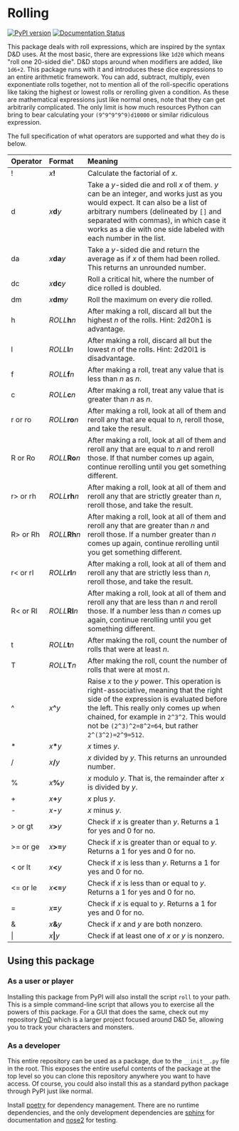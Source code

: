 # Rolling

[![PyPI version](https://badge.fury.io/py/dndice.svg)](https://badge.fury.io/py/dndice)
[![Documentation Status](https://readthedocs.org/projects/rolling/badge/?version=latest)](https://rolling.readthedocs.io/en/latest/?badge=latest)

This package deals with roll expressions, which are inspired by the syntax D&D uses.
At the most basic, there are expressions like `1d20` which means "roll one 20-sided die".
D&D stops around when modifiers are added, like `1d6+2`.
This package runs with it and introduces these dice expressions to an entire arithmetic framework.
You can add, subtract, multiply, even exponentiate rolls together, not to mention all of the roll-specific operations like taking the highest or lowest rolls or rerolling given a condition.
As these are mathematical expressions just like normal ones, note that they can get arbitrarily complicated.
The only limit is how much resources Python can bring to bear calculating your `(9^9^9^9^9)d10000` or similar ridiculous expression.  

The full specification of what operators are supported and what they do is below.

| Operator | Format          | Meaning
| :------- | :-------------- | :------------------------------------------------------------------------------------------------------------------------------------------------------------------------------------------------------------------------------------
| !        | *x*__!__        | Calculate the factorial of _x_.
| d        | *x*__d__*y*     | Take a _y_-sided die and roll _x_ of them. _y_ can be an integer, and works just as you would expect. It can also be a list of arbitrary numbers (delineated by `[]` and separated with commas), in which case it works as a die with one side labeled with each number in the list.
| da       | *x*__da__*y*    | Take a _y_-sided die and return the average as if _x_ of them had been rolled. This returns an unrounded number.
| dc       | *x*__dc__*y*    | Roll a critical hit, where the number of dice rolled is doubled.
| dm       | *x*__dm__*y*    | Roll the maximum on every die rolled.
| h        | *ROLL*__h__*n*  | After making a roll, discard all but the highest _n_ of the rolls. Hint: 2d20h1 is advantage.
| l        | *ROLL*__l__*n*  | After making a roll, discard all but the lowest _n_ of the rolls. Hint: 2d20l1 is disadvantage.
| f        | *ROLL*__f__*n*  | After making a roll, treat any value that is less than _n_ as _n_.
| c        | *ROLL*__c__*n*  | After making a roll, treat any value that is greater than _n_ as _n_.
| r or ro  | *ROLL*__ro__*n* | After making a roll, look at all of them and reroll any that are equal to _n_, reroll those, and take the result.
| R or Ro  | *ROLL*__Ro__*n* | After making a roll, look at all of them and reroll any that are equal to _n_ and reroll those. If that number comes up again, continue rerolling until you get something different.
| r> or rh | *ROLL*__rh__*n* | After making a roll, look at all of them and reroll any that are strictly greater than _n_, reroll those, and take the result.
| R> or Rh | *ROLL*__Rh__*n* | After making a roll, look at all of them and reroll any that are greater than _n_ and reroll those. If a number greater than _n_ comes up again, continue rerolling until you get something different.
| r< or rl | *ROLL*__rl__*n* | After making a roll, look at all of them and reroll any that are strictly less than _n_, reroll those, and take the result.
| R< or Rl | *ROLL*__Rl__*n* | After making a roll, look at all of them and reroll any that are less than _n_ and reroll those. If a number less than _n_ comes up again, continue rerolling until you get something different.
| t        | *ROLL*__t__*n*  | After making the roll, count the number of rolls that were at least _n_.
| T        | *ROLL*__T__*n*  | After making the roll, count the number of rolls that were at most _n_.
| ^        | *x*__^__*y*     | Raise _x_ to the _y_ power. This operation is right-associative, meaning that the right side of the expression is evaluated before the left. This really only comes up when chained, for example in `2^3^2`. This would not be `(2^3)^2=8^2=64`, but rather `2^(3^2)=2^9=512`.
| *        | *x*__*__*y*     | _x_ times _y_.
| /        | *x*__/__*y*     | _x_ divided by _y_. This returns an unrounded number.
| %        | *x*__%__*y*     | _x_ modulo _y_. That is, the remainder after _x_ is divided by _y_.
| +        | *x*__+__*y*     | _x_ plus _y_.
| -        | *x*__-__*y*     | _x_ minus _y_.
| > or gt  | *x*__>__*y*     | Check if _x_ is greater than _y_. Returns a 1 for yes and 0 for no.
| >= or ge | *x*__>=__*y*    | Check if _x_ is greater than or equal to _y_. Returns a 1 for yes and 0 for no.
| < or lt  | *x*__<__*y*     | Check if _x_ is less than _y_. Returns a 1 for yes and 0 for no.
| <= or le | *x*__<=__*y*    | Check if _x_ is less than or equal to _y_. Returns a 1 for yes and 0 for no.
| =        | *x*__=__*y*     | Check if _x_ is equal to _y_. Returns a 1 for yes and 0 for no.
| &        | *x*__&__*y*     | Check if _x_ and _y_ are both nonzero.
| \|       | *x*__\|__*y*    | Check if at least one of _x_ or _y_ is nonzero.



## Using this package

### As a user or player

Installing this package from PyPI will also install the script `roll` to your path. This is a simple command-line script that allows you to exercise all the powers of this package.
For a GUI that does the same, check out my repository [DnD](https://github.com/the-nick-of-time/DnD) which is a larger project focused around D&D 5e, allowing you to track your characters and monsters.


### As a developer

This entire repository can be used as a package, due to the `__init__.py` file in the root. 
This exposes the entire useful contents of the package at the top level so you can clone this repository anywhere you want to have access.
Of course, you could also install this as a standard python package through PyPI just like normal. 

Install [poetry](https://github.com/sdispater/poetry) for dependency management. There are no runtime dependencies, and the only development dependencies are [sphinx](http://www.sphinx-doc.org/en/master/) for documentation and [nose2](https://nose2.readthedocs.io/en/latest/index.html) for testing. 
